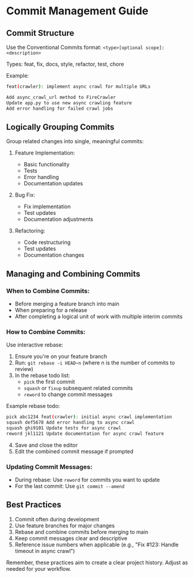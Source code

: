 # Commit Management Guide

## Commit Structure
Use the Conventional Commits format:
`<type>[optional scope]: <description>`

Types: feat, fix, docs, style, refactor, test, chore

Example:
```bash
feat(crawler): implement async crawl for multiple URLs

Add async_crawl_url method to FireCrawler
Update app.py to use new async crawling feature
Add error handling for failed crawl jobs
```

## Logically Grouping Commits

Group related changes into single, meaningful commits:

1. Feature Implementation:
   - Basic functionality
   - Tests
   - Error handling
   - Documentation updates

2. Bug Fix:
   - Fix implementation
   - Test updates
   - Documentation adjustments

3. Refactoring:
   - Code restructuring
   - Test updates
   - Documentation changes

## Managing and Combining Commits

### When to Combine Commits:
- Before merging a feature branch into main
- When preparing for a release
- After completing a logical unit of work with multiple interim commits

### How to Combine Commits:
Use interactive rebase:

1. Ensure you're on your feature branch
2. Run: `git rebase -i HEAD~n` (where n is the number of commits to review)
3. In the rebase todo list:
   - `pick` the first commit
   - `squash` or `fixup` subsequent related commits
   - `reword` to change commit messages

Example rebase todo:
```bash
pick abc1234 feat(crawler): initial async crawl implementation
squash def5678 Add error handling to async crawl
squash ghi9101 Update tests for async crawl
reword jkl1121 Update documentation for async crawl feature
```
4. Save and close the editor
5. Edit the combined commit message if prompted

### Updating Commit Messages:
- During rebase: Use `reword` for commits you want to update
- For the last commit: Use `git commit --amend`

## Best Practices
1. Commit often during development
2. Use feature branches for major changes
3. Rebase and combine commits before merging to main
4. Keep commit messages clear and descriptive
5. Reference issue numbers when applicable (e.g., "Fix #123: Handle timeout in async crawl")

Remember, these practices aim to create a clear project history. Adjust as needed for your workflow.